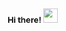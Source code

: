 ### Hi there! <img src="https://github.com/TheDudeThatCode/TheDudeThatCode/blob/master/Assets/Hi.gif" width="29px">
